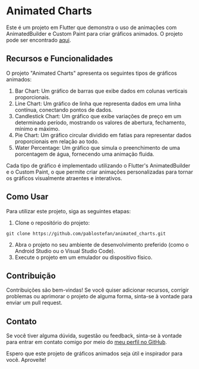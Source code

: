 # Animated Charts

Este é um projeto em Flutter que demonstra o uso de animações com AnimatedBuilder e Custom Paint para criar gráficos animados. O projeto pode ser encontrado [aqui](https://github.com/pablostefan/animated_charts).

## Recursos e Funcionalidades

O projeto "Animated Charts" apresenta os seguintes tipos de gráficos animados:

1. Bar Chart: Um gráfico de barras que exibe dados em colunas verticais proporcionais.
2. Line Chart: Um gráfico de linha que representa dados em uma linha contínua, conectando pontos de dados.
3. Candlestick Chart: Um gráfico que exibe variações de preço em um determinado período, mostrando os valores de abertura, fechamento, mínimo e máximo.
4. Pie Chart: Um gráfico circular dividido em fatias para representar dados proporcionais em relação ao todo.
5. Water Percentage: Um gráfico que simula o preenchimento de uma porcentagem de água, fornecendo uma animação fluida.

Cada tipo de gráfico é implementado utilizando o Flutter's AnimatedBuilder e o Custom Paint, o que permite criar animações personalizadas para tornar os gráficos visualmente atraentes e interativos.

## Como Usar

Para utilizar este projeto, siga as seguintes etapas:

1. Clone o repositório do projeto:

```
git clone https://github.com/pablostefan/animated_charts.git
```

2. Abra o projeto no seu ambiente de desenvolvimento preferido (como o Android Studio ou o Visual Studio Code).
3. Execute o projeto em um emulador ou dispositivo físico.

## Contribuição

Contribuições são bem-vindas! Se você quiser adicionar recursos, corrigir problemas ou aprimorar o projeto de alguma forma, sinta-se à vontade para enviar um pull request.

## Contato

Se você tiver alguma dúvida, sugestão ou feedback, sinta-se à vontade para entrar em contato comigo por meio do [meu perfil no GitHub](https://github.com/pablostefan).

Espero que este projeto de gráficos animados seja útil e inspirador para você. Aproveite!
